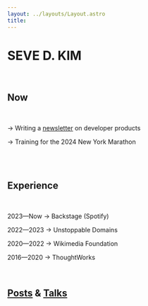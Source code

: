```yaml
---
layout: ../layouts/Layout.astro
title: 
---
```


# SEVE D. KIM

<br>

## Now

<br>

→ Writing a [newsletter](https://developerproducts.com) on developer products

→ Training for the 2024 New York Marathon

<br><br>

## Experience

<br>

2023—Now → Backstage (Spotify)

2022—2023 → Unstoppable Domains

2020—2022 → Wikimedia Foundation

2016—2020 → ThoughtWorks

<br>

## [Posts](/posts) & [Talks](/talks)



